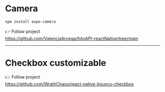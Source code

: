 # Camera

```bash
npm install expo-camera
```

👉 Follow project  
https://github.com/ValenciaArcega/fotoAPI-reactNative/tree/main

---

# Checkbox customizable

👉 Follow project  
https://github.com/WrathChaos/react-native-bouncy-checkbox
